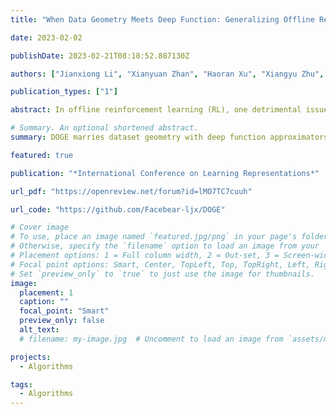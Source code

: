 ```yaml
---
title: "When Data Geometry Meets Deep Function: Generalizing Offline Reinforcement Learning"

date: 2023-02-02

publishDate: 2023-02-21T08:18:52.887130Z

authors: ["Jianxiong Li", "Xianyuan Zhan", "Haoran Xu", "Xiangyu Zhu", "Jingjing Liu", "Ya-Qin Zhang"]

publication_types: ["1"]

abstract: In offline reinforcement learning (RL), one detrimental issue to policy learning is the error accumulation of deep Q function in out-of-distribution (OOD) areas. Unfortunately, existing offline RL methods are often over-conservative, inevitably hurting generalization performance outside data distribution. In our study, one interesting observation is that deep Q functions approximate well inside the convex hull of training data. Inspired by this, we propose a new method, DOGE (Distance-sensitive Offline RL with better GEneralization). DOGE marries dataset geometry with deep function approximators in offline RL, and enables exploitation in generalizable OOD areas rather than strictly constraining policy within data distribution. Specifically, DOGE trains a state-conditioned distance function that can be readily plugged into standard actor-critic methods as a policy constraint. Simple yet elegant, our algorithm enjoys better generalization compared to state-of-the-art methods on D4RL benchmarks. Theoretical analysis demonstrates the superiority of our approach to existing methods that are solely based on data distribution or support constraints.

# Summary. An optional shortened abstract.
summary: DOGE marries dataset geometry with deep function approximators in offline RL, and enables exploitation in generalizable OOD areas rather than strictly constraining policy within data distribution.

featured: true

publication: "*International Conference on Learning Representations*"

url_pdf: "https://openreview.net/forum?id=lMO7TC7cuuh"

url_code: "https://github.com/Facebear-ljx/DOGE"

# Cover image
# To use, place an image named `featured.jpg/png` in your page's folder.
# Otherwise, specify the `filename` option to load an image from your `assets/media/` folder.
# Placement options: 1 = Full column width, 2 = Out-set, 3 = Screen-width
# Focal point options: Smart, Center, TopLeft, Top, TopRight, Left, Right, BottomLeft, Bottom, BottomRight
# Set `preview_only` to `true` to just use the image for thumbnails.
image:
  placement: 1
  caption: ""
  focal_point: "Smart"
  preview_only: false
  alt_text:
  # filename: my-image.jpg  # Uncomment to load an image from `assets/media/` instead.

projects:
  - Algorithms

tags:
  - Algorithms
---
```


